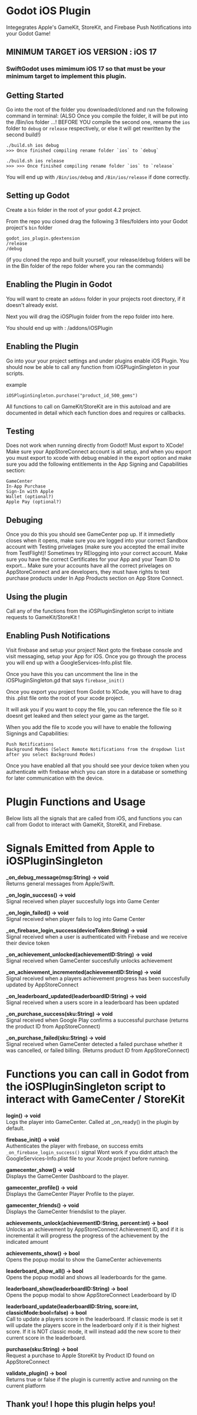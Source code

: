 # Godot iOS Plugin
Integegrates Apple's GameKit, StoreKit, and Firebase Push Notifications into your Godot Game!

## MINIMUM TARGET iOS VERSION : iOS 17
### SwiftGodot uses mimimum iOS 17 so that must be your minimum target to implement this plugin.

## Getting Started
Go into the root of the folder you downloaded/cloned and run the following command in terminal: 
(ALSO Once you compile the folder, it will be put into the /Bin/ios folder ...! 
BEFORE YOU compile the second one, rename the `ios` folder to `debug` or `release` respectively, or else it will get rewritten by the second build!)
```
./build.sh ios debug
>>> Once finished compiling rename folder `ios` to `debug`

./build.sh ios release
>>> >>> Once finished compiling rename folder `ios` to `release`
```
You will end up with `/Bin/ios/debug` and `/Bin/ios/release` if done correctly.

## Setting up Godot
Create a `bin` folder in the root of your godot 4.2 project.

From the repo you cloned drag the following 3 files/folders into your Godot project's `bin` folder
```
godot_ios_plugin.gdextension
/release
/debug
```
(if you cloned the repo and built yourself, your release/debug folders will be in the Bin folder of the repo folder where you ran the commands)

## Enabling the Plugin in Godot
You will want to create an `addons` folder in your projects root directory, if it doesn't already exist.

Next you will drag the iOSPlugin folder from the repo folder into here.

You should end up with : /addons/iOSPlugin

## Enabling the Plugin
Go into your your project settings and under plugins enable iOS Plugin.
You should now be able to call any function from iOSPluginSingleton in your scripts.

example
```
iOSPluginSingleton.purchase("product_id_500_gems")
```

All functions to call on GameKit/StoreKit are in this autoload and are documented in detail which each function does and requires or callbacks.

## Testing
Does not work when running directly from Godot!! Must export to XCode!
Make sure your AppStoreConnect account is all setup, and when you export you must export to xcode with debug enabled in the export option and make sure you add the following entitlements in the App Signing and Capabilities section:
```
GameCenter
In-App Purchase
Sign-In with Apple
Wallet (optional?)
Apple Pay (optional?)
```

## Debuging
Once you do this you should see GameCenter pop up.
If it immedietly closes when it opens, make sure you are logged into your correct Sandbox account with Testing privelages (make sure you accepted the email invite from TestFlight)! 
Sometimes try RElogging into your correct account.
Make sure you have the correct Certificates for your App and your Team ID to export...
Make sure your accounts have all the correct privelages on AppStoreConnect and are developers, they must have rights to test purchase products under In App Products section on App Store Connect.

## Using the plugin
Call any of the functions from the iOSPluginSingleton script to initiate requests to GameKit/StoreKit !

## Enabling Push Notifications
Visit firebase and setup your project! 
Next goto the firebase console and visit messaging, setup your App for iOS.
Once you go through the process you will end up with a GoogleServices-Info.plist file.

Once you have this you can uncomment the line in the iOSPluginSingleton.gd that says `firebase_init()`

Once you export you project from Godot to XCode, you will have to drag this .plist file onto the root of your xcode project.

It will ask you if you want to copy the file, you can reference the file so it doesnt get leaked and then select your game as the target.

When you add the file to xcode you will have to enable the following Signings and Capabilities:
```
Push Notifications
Background Modes (Select Remote Notifications from the dropdown list after you select Background Modes)
```

Once you have enabled all that you should see your device token when you authenticate with firebase which you can store in a database or something for later communication with the device.

# Plugin Functions and Usage
Below lists all the signals that are called from iOS, and functions you can call from Godot to interact with GameKit, StoreKit, and Firebase.

# Signals Emitted from Apple to iOSPluginSingleton

<b>_on_debug_message(msg:String) -> void</b><br>
Returns general messages from Apple/Swift.

<b>_on_login_success() -> void</b><br>
Signal received when player succesfully logs into Game Center

<b>_on_login_failed() -> void</b><br>
Signal received when player fails to log into Game Center

<b>_on_firebase_login_success(deviceToken:String) -> void</b><br>
Signal received when a user is authenticated with Firebase and we receive their device token

<b>_on_achievement_unlocked(achievementID:String) -> void</b><br>
Signal received when GameCenter succesfully unlocks achievement

<b>_on_achievement_incremented(achievementID:String) -> void</b><br>
Signal received when a players achievement progress has been succesfully updated by AppStoreConnect

<b>_on_leaderboard_updated(leaderboardID:String) -> void</b><br>
Signal received when a users score in a leaderboard has been updated

<b>_on_purchase_success(sku:String) -> void</b><br>
Signal received when Google Play confirms a successful purchase (returns the product ID from AppStoreConnect)

<b>_on_purchase_failed(sku:String) -> void</b><br>
Signal received when GameCenter detected a failed purchase whether it was cancelled, or failed billing. (Returns product ID from AppStoreConnect)

# Functions you can call in Godot from the iOSPluginSingleton script to interact with GameCenter / StoreKit

<b>login() -> void</b><br>
Logs the player into GameCenter. Called at _on_ready() in the plugin by default.

<b>firebase_init() -> void</b><br>
Authenticates the player with firebase, on success emits `_on_firebase_login_success()` signal
Wont work if you didnt attach the GoogleServices-Info.plist file to your Xcode project before running.

<b>gamecenter_show() -> void</b><br>
Displays the GameCenter Dashboard to the player.

<b>gamecenter_profile() -> void</b><br>
Displays the GameCenter Player Profile to the player.

<b>gamecenter_friends() -> void</b><br>
Displays the GameCenter friendslist to the player.

<b>achievements_unlock(achievementID:String, percent:int) -> bool</b> <br>
Unlocks an achievement by AppStoreConnect Achievement ID, and if it is incremental it will progress the progress of the achievement by the indicated amount

<b>achievements_show() -> bool</b><br>
Opens the popup modal to show the GameCenter achievements

<b>leaderboard_show_all() -> bool</b><br>
Opens the popup modal and shows all leaderboards for the game.

<b>leaderboard_show(leaderboardID:String) -> bool</b><br>
Opens the popup modal to show AppStoreConnect Leaderboard by ID

<b>leaderboard_update(leaderboardID:String, score:int, classicMode:bool=false) -> bool</b><br>
Call to update a players score in the leaderboard.
If classic mode is set it will update the players score in the leaderboard only if it is their highest score.
If it is NOT classic mode, it will instead add the new score to their current score in the leaderboard.

<b>purchase(sku:String) -> bool</b><br>
Request a purchase to Apple StoreKit by Product ID found on AppStoreConnect

<b>validate_plugin() -> bool</b><br>
Returns true or false if the plugin is currently active and running on the current platform


## Thank you! I hope this plugin helps you!

